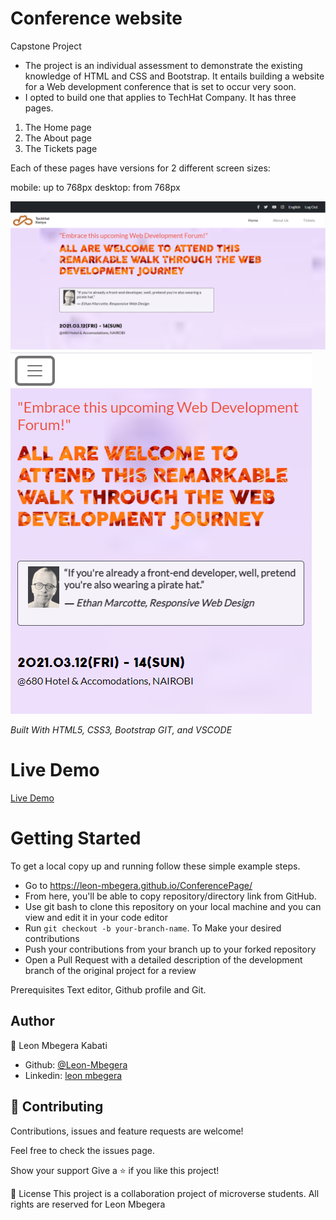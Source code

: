 # Conference website

Capstone Project

- The project is an individual assessment to demonstrate the existing knowledge of HTML and CSS and Bootstrap. It entails building a website for a Web development conference that is set to occur very soon.
- I opted to build one that applies to TechHat Company. It has three pages.

1. The Home page
2. The About page
3. The Tickets page

Each of these pages have versions for 2 different screen sizes:

mobile: up to 768px
desktop: from 768px


<img src="./Assets/desktop-view.png" alt="Screenshot of desktop view">
<img src="./Assets/mobile-view.png" alt="Screenshot of mobile view">



<i>Built With HTML5, CSS3, Bootstrap GIT, and VSCODE</i>

<h1>Live Demo</h1>

[Live Demo](https://leon-mbegera.github.io/ConferencePage/)



<h1>Getting Started</h1>

To get a local copy up and running follow these simple example steps.

 - Go to https://leon-mbegera.github.io/ConferencePage/
 - From here, you'll be able to copy repository/directory link from GitHub.
 - Use git bash to clone this repository on your local machine and you can view and edit it in your code editor
 - Run `git checkout -b your-branch-name`. To Make your desired contributions
 - Push your contributions from your branch up to your forked repository
 - Open a Pull Request with a detailed description of the development branch of the original project for a review

Prerequisites Text editor, Github profile and Git.

<h2>Author</h2>


👤 Leon Mbegera Kabati

- Github: [@Leon-Mbegera](https://github.com/Leon-Mbegera)
- Linkedin: [leon mbegera](https://www.linkedin.com/in/leon-mbegera-053991174/)
<h2>
🤝 Contributing 
</h2>
Contributions, issues and feature requests are welcome!

Feel free to check the issues page.

Show your support Give a ⭐️ if you like this project!

📝 License This project is a collaboration project of microverse students. All rights are reserved for Leon Mbegera
